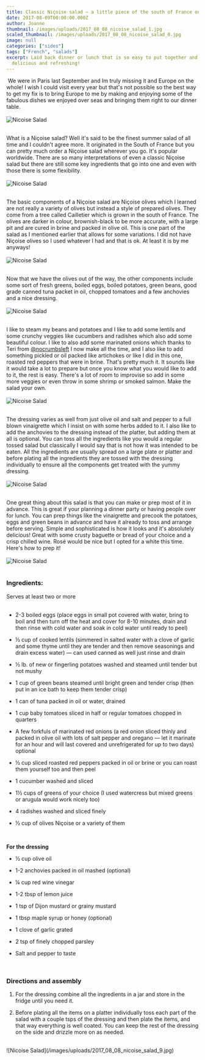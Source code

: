 ```yaml
---
title: Classic Niçoise salad – a little piece of the south of France on a plate
date: 2017-08-09T00:00:00.000Z
author: Joanne
thumbnail: /images/uploads/2017_08_08_nicoise_salad_1.jpg
scaled_thumbnail: /images/uploads/2017_08_08_nicoise_salad_0.jpg
image: null
categories: ["sides"]
tags: ["French", "salads"]
excerpt: Laid back dinner or lunch that is so easy to put together and absolutely
  delicious and refreshing!
---
```

​
We were in Paris last September and Im truly missing it and Europe on the whole! I wish I could visit every year but that's not possible so the best way to get my fix is to bring Europe to me by making and enjoying some of the fabulous dishes we enjoyed over seas and bringing them right to our dinner table.
<br>
<br>
![Nicoise Salad](/images/uploads/2017_08_08_nicoise_salad_2.jpg)
<br>
<br>

What is a Niçoise salad? Well it's said to be the finest summer salad of all time and I couldn't agree more. It originated in the South of France but you can pretty much order a Niçoise salad wherever you go.  It's popular worldwide. There are so many interpretations of even a classic Niçoise salad but there are still some key ingredients that go into one and even with those there is some flexibility.
<br>
<br>
![Nicoise Salad](/images/uploads/2017_08_08_nicoise_salad_3.jpg)
<br>
<br>

The basic components of a Niçoise salad are Niçoise olives which I learned are not really a variety of olives but instead a style of prepared olives.  They come from a tree called Cailletier which is grown in the south of France. The olives are darker in colour, brownish-black to be more accurate, with a large pit and are cured in brine and packed in olive oil. This is one part of the salad as I mentioned earlier that allows for some variations. I did not have Niçoise olives so I used whatever I had and that is ok.  At least it is by me anyways!
<br>
<br>
![Nicoise Salad](/images/uploads/2017_08_08_nicoise_salad_4.jpg)
<br>
<br>

Now that we have the olives out of the way, the other components include some sort of fresh greens, boiled eggs, boiled potatoes, green beans, good grade canned tuna packet in oil, chopped tomatoes and a few anchovies and a nice dressing.
<br>
<br>
![Nicoise Salad](/images/uploads/2017_08_08_nicoise_salad_5.jpg)
<br>
<br>

I like to steam my beans and potatoes and I like to add some lentils and some crunchy veggies like cucumbers and radishes which also add some beautiful colour.  I like to also add some marinated onions which thanks to Teri from [@nocrumbsleft](https://www.instagram.com/nocrumbsleft) I now make all the time, and I also like to add something pickled or oil packed like artichokes or like I did in this one, roasted red peppers that were in brine. That's pretty much it.  It sounds like it would take a lot to prepare but once you know what you would like to add to it, the rest is easy.  There's a lot of room to improvise so add in some more veggies or even throw in some shrimp or smoked salmon. Make the salad your own.  
<br>
![Nicoise Salad](/images/uploads/2017_08_08_nicoise_salad_6.jpg)
<br>
<br>

The dressing varies as well from just olive oil and salt and pepper to a full blown vinaigrette which I insist on with some herbs added to it. I also like to add the anchovies to the dressing instead of the platter, but adding them at all is optional.  You can toss all the ingredients like you would a regular tossed salad but classically I would say that is not how it was intended to be eaten. All the ingredients are usually spread on a large plate or platter and before plating all the ingredients they are tossed with the dressing individually to ensure all the components get treated with the yummy dressing.  
<br>
![Nicoise Salad](/images/uploads/2017_08_08_nicoise_salad_7.jpg)
<br>
<br>

One great thing about this salad is that you can make or prep most of it in advance. This is great if your planning a dinner party or having people over for lunch. You can prep things like the vinaigrette and precook the potatoes, eggs and green beans in advance and have it already to toss and arrange before serving.  Simple and sophisticated is how it looks and it's absolutely delicious! Great with some crusty baguette or bread of your choice and a crisp chilled wine. Rosé would be nice but I opted for a white this time.  Here's how to prep it!
<br>
<br>
![Nicoise Salad](/images/uploads/2017_08_08_nicoise_salad_8.jpg)
<br>
<br>

### Ingredients:
Serves at least two or more
<br>
<br>

* 2-3 boiled eggs (place eggs in small pot covered with water, bring to boil and then turn off the heat and cover for 8-10 minutes, drain and then rinse with cold water and soak in cold water until ready to peel)

* &frac12; cup of cooked lentils (simmered  in salted water with a clove of garlic and some thyme until they are tender and then  remove seasonings and drain excess water) &mdash; can used canned as well just rinse and drain

* &frac12; lb. of new or fingerling potatoes washed and steamed until tender but not mushy

* 1 cup of green beans steamed until bright green and tender crisp (then put in an ice bath to keep them tender crisp)

* 1 can of tuna packed in oil or water, drained

* 1 cup baby tomatoes sliced in half or regular tomatoes chopped in quarters

* A few forkfuls of marinated red onions (a red onion sliced thinly and packed in olive oil with lots of salt pepper and oregano &mdash; let it marinate for an hour and will last covered and unrefrigerated for up to two days) optional

* &frac12; cup sliced roasted red peppers packed in oil or brine or you can roast them yourself too and then peel

* 1 cucumber washed and sliced

* 1&frac12; cups of greens of your choice (I used watercress but mixed greens or arugula would work nicely too)

* 4 radishes washed and sliced finely

* &frac12; cup of olives Niçoise or a variety of them  
<br>

**For the dressing**

* &frac12; cup olive oil

* 1-2 anchovies packed in oil mashed (optional)

* &frac14; cup red wine vinegar

* 1-2 tbsp of lemon juice

* 1 tsp of Dijon mustard or grainy mustard

* 1 tbsp maple syrup or honey (optional)

* 1 clove of garlic grated

* 2 tsp of finely chopped parsley

* Salt and pepper to taste  
<br>

### Directions and assembly

1. For the dressing combine all the ingredients in a jar and store in the fridge until you need it.

1. Before plating all the items on a platter individually toss each part of the salad with a couple tsps of the dressing and then plate the items, and that way everything is well coated.  You can keep the rest of the dressing on the side and drizzle more on as needed.


<br>
![Nicoise Salad](/images/uploads/2017_08_08_nicoise_salad_9.jpg)
